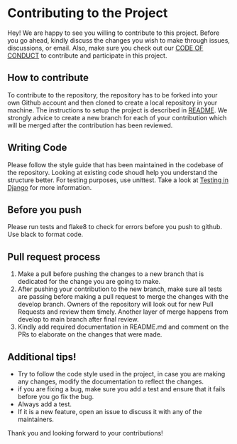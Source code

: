 # Contributing to the Project

Hey! We are happy to see you willing to contribute to this project. Before you go ahead, kindly discuss the changes you wish to make through issues, discussions, or email. Also, make sure you check out our [CODE OF CONDUCT](https://github.com/rohitgeddam/CSC510_PROJECT1/blob/develop/CODE-OF-CONDUCT.md) to contribute and participate in this project.

## How to contribute
To contribute to the repository, the repository has to be forked into your own Github account and then cloned to create a local repository in your machine. The instructions to setup the project is described in [README](https://github.com/rohitgeddam/FindMyRoomie/blob/main/README.md). We strongly advice to create a new branch for each of your contribution which will be merged after the contribution has been reviewed. 

## Writing Code
Please follow the style guide that has been maintained in the codebase of the repository. Looking at existing code shoudl help you understand the structure better. For testing purposes, use unittest. Take a look at [Testing in Django](https://docs.djangoproject.com/en/4.1/topics/testing/) for more information. 

## Before you push
Please run tests and flake8 to check for errors before you push to github. Use black to format code.

## Pull request process
1. Make a pull before pushing the changes to a new branch that is dedicated for the change you are going to make.
2. After pushing your contribution to the new branch, make sure all tests are passing before making a pull request to merge the changes with the develop branch. Owners of the repository will look out for new Pull Requests and review them timely. Another layer of merge happens from develop to main branch after final review. 
3. Kindly add required documentation in README.md and comment on the PRs to elaborate on the changes that were made. 

## Additional tips!
* Try to follow the code style used in the project, in case you are making any changes, modify the documentation to reflect the changes.
* if you are fixing a bug, make sure you add a test and ensure that it fails before you go fix the bug. 
* Always add a test.
* If it is a new feature, open an issue to discuss it with any of the maintainers.

Thank you and looking forward to your contributions!

